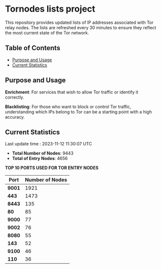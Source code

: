 # Tornodes lists project

This repository provides updated lists of IP addresses associated with Tor relay nodes. The lists are refreshed every 30 minutes to ensure they reflect the most current state of the Tor network.

## Table of Contents

- [Purpose and Usage](#purpose-and-usage)
- [Current Statistics](#current-statistics)


## Purpose and Usage

**Enrichment**: For services that wish to allow Tor traffic or identify it correctly.

**Blacklisting**: For those who want to block or control Tor traffic, understanding which IPs belong to Tor can be a starting point with a high accuracy.

## Current Statistics

Last update time : 2023-11-12 11:30:07 UTC

- **Total Number of Nodes**: 9443
- **Total of Entry Nodes**: 4656

**TOP 10 PORTS USED FOR TOR ENTRY NODES**

| **Port** | **Number of Nodes** |
|------|-----------------|
| **9001**   | 1921  |
| **443**   | 1473  |
| **8443**   | 135  |
| **80**   | 85  |
| **9000**   | 77  |
| **9002**   | 76  |
| **8080**   | 55  |
| **143**   | 52  |
| **9100**   | 46  |
| **110**   | 36  |

